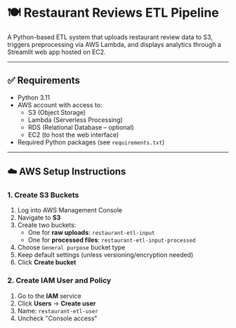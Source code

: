 # 🍽️ Restaurant Reviews ETL Pipeline

A Python-based ETL system that uploads restaurant review data to S3, triggers preprocessing via AWS Lambda, and displays analytics through a Streamlit web app hosted on EC2.

---

## ✅ Requirements

- Python 3.11
- AWS account with access to:
  - S3 (Object Storage)
  - Lambda (Serverless Processing)
  - RDS (Relational Database – optional)
  - EC2 (to host the web interface)
- Required Python packages (see `requirements.txt`)

---

## ☁️ AWS Setup Instructions

### 1. Create S3 Buckets

1. Log into AWS Management Console
2. Navigate to **S3**
3. Create two buckets:
   - One for **raw uploads**: `restaurant-etl-input`
   - One for **processed files**: `restaurant-etl-input-processed`
4. Choose `General purpose` bucket type
5. Keep default settings (unless versioning/encryption needed)
6. Click **Create bucket**

### 2. Create IAM User and Policy

1. Go to the **IAM** service
2. Click **Users** → **Create user**
3. Name: `restaurant-etl-user`
4. Uncheck "Console access"



